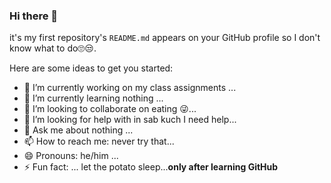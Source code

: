 ### Hi there 👋


it's my first repository's `README.md` appears on your GitHub profile so I don't know what to do🙄😒.

Here are some ideas to get you started:

- 🔭 I’m currently working on my class assignments ...
- 🌱 I’m currently learning nothing ...
- 👯 I’m looking to collaborate on eating 😜...
- 🤔 I’m looking for help with in sab kuch I need help...
- 💬 Ask me about nothing ...
- 📫 How to reach me: never try that...
- 😄 Pronouns: he/him ...
- ⚡ Fun fact: ... let the potato sleep...**only after learning GitHub**

